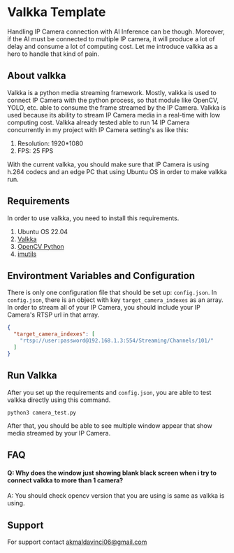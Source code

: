 # Valkka Template
Handling IP Camera connection with AI Inference can be though. Moreover, if the AI must be connected to multiple IP camera, it will produce a lot of delay and consume a lot of computing cost.
Let me introduce valkka as a hero to handle that kind of pain.
## About valkka
Valkka is a python media streaming framework. Mostly, valkka is used to connect IP Camera with the python process, so that module like OpenCV, YOLO, etc. able to consume the frame streamed by the IP Camera. 
Valkka is used because its ability to stream IP Camera media in a real-time with low computing cost. Valkka already tested able to run 14 IP Camera concurrently in my project with IP Camera setting's as like this:
1. Resolution: 1920*1080
2. FPS: 25 FPS

With the current valkka, you should make sure that IP Camera is using h.264 codecs and an edge PC that using Ubuntu OS in order to make valkka run.
## Requirements
In order to use valkka, you need to install this requirements.
1. Ubuntu OS 22.04
2. [Valkka](https://valkka.readthedocs.io/en/latest/)
3. [OpenCV Python](https://pypi.org/project/opencv-python/)
4. [imutils](https://pypi.org/project/imutils/)

## Environtment Variables and Configuration
There is only one configuration file that should be set up: ```config.json```. 
In ```config.json```, there is an object with key ```target_camera_indexes``` as an array. In order to stream all of your IP Camera, you should include your IP Camera's RTSP url in that array.
```json
{
  "target_camera_indexes": [
    "rtsp://user:password@192.168.1.3:554/Streaming/Channels/101/"
  ]
}
```

## Run Valkka
After you set up the requirements and ```config.json```, you are able to test valkka directly using this command.
```python3
python3 camera_test.py
```
After that, you should be able to see multiple window appear that show media streamed by your IP Camera.

## FAQ
#### Q: Why does the window just showing blank black screen when i try to connect valkka to more than 1 camera?
A: You should check opencv version that you are using is same as valkka is using.

## Support
For support contact akmaldavinci06@gmail.com
